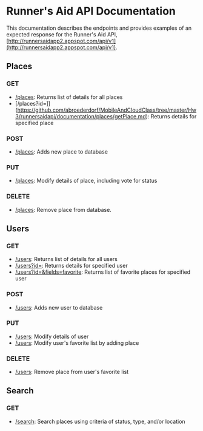 # Runner's Aid API Documentation

This documentation describes the endpoints and provides examples of an expected response for the Runner's Aid API, [http://runnersaidapp2.appspot.com/api/v1](http://runnersaidapp2.appspot.com/api/v1).

## Places

### GET
- [/places](https://github.com/abroederdorf/MobileAndCloudClass/tree/master/Hw3/runnersaidapi/documentation/places/getList.md): Returns list of details for all places
- [/places?id=]](https://github.com/abroederdorf/MobileAndCloudClass/tree/master/Hw3/runnersaidapi/documentation/places/getPlace.md): Returns details for specified place

### POST
- [/places](https://github.com/abroederdorf/MobileAndCloudClass/tree/master/Hw3/runnersaidapi/documentation/places/post.md): Adds new place to database

### PUT
- [/places](https://github.com/abroederdorf/MobileAndCloudClass/tree/master/Hw3/runnersaidapi/documentation/places/put.md): Modify details of place, including vote for status

### DELETE
- [/places](https://github.com/abroederdorf/MobileAndCloudClass/tree/master/Hw3/runnersaidapi/documentation/places/delete.md): Remove place from database.

## Users

### GET
- [/users](https://github.com/abroederdorf/MobileAndCloudClass/tree/master/Hw3/runnersaidapi/documentation/users/getList.md): Returns list of details for all users
- [/users?id=](https://github.com/abroederdorf/MobileAndCloudClass/tree/master/Hw3/runnersaidapi/documentation/users/getUser.md): Returns details for specified user
- [/users?id=&fields=favorite](https://github.com/abroederdorf/MobileAndCloudClass/tree/master/Hw3/runnersaidapi/documentation/users/getFavs.md): Returns list of favorite places for specified user

### POST
- [/users](https://github.com/abroederdorf/MobileAndCloudClass/tree/master/Hw3/runnersaidapi/documentation/users/post.md): Adds new user to database

### PUT
- [/users](https://github.com/abroederdorf/MobileAndCloudClass/tree/master/Hw3/runnersaidapi/documentation/users/putUser.md): Modify details of user
- [/users](https://github.com/abroederdorf/MobileAndCloudClass/tree/master/Hw3/runnersaidapi/documentation/users/putFav.md): Modify user's favorite list by adding place

### DELETE
- [/users](https://github.com/abroederdorf/MobileAndCloudClass/tree/master/Hw3/runnersaidapi/documentation/users/deleteFav.md): Remove place from user's favorite list

## Search

### GET
- [/search](https://github.com/abroederdorf/MobileAndCloudClass/tree/master/Hw3/runnersaidapi/documentation/search/get.md): Search places using criteria of status, type, and/or location